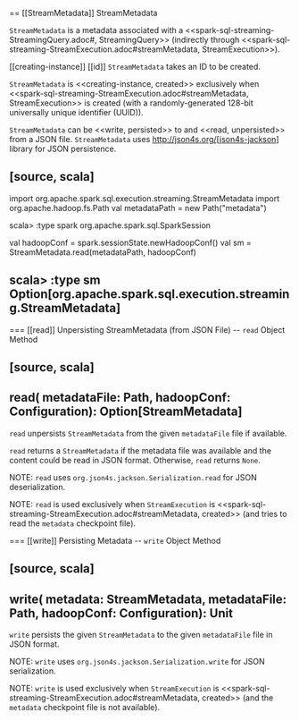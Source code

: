 == [[StreamMetadata]] StreamMetadata

`StreamMetadata` is a metadata associated with a <<spark-sql-streaming-StreamingQuery.adoc#, StreamingQuery>> (indirectly through <<spark-sql-streaming-StreamExecution.adoc#streamMetadata, StreamExecution>>).

[[creating-instance]]
[[id]]
`StreamMetadata` takes an ID to be created.

`StreamMetadata` is <<creating-instance, created>> exclusively when <<spark-sql-streaming-StreamExecution.adoc#streamMetadata, StreamExecution>> is created (with a randomly-generated 128-bit universally unique identifier (UUID)).

`StreamMetadata` can be <<write, persisted>> to and <<read, unpersisted>> from a JSON file. `StreamMetadata` uses http://json4s.org/[json4s-jackson] library for JSON persistence.

[source, scala]
----
import org.apache.spark.sql.execution.streaming.StreamMetadata
import org.apache.hadoop.fs.Path
val metadataPath = new Path("metadata")

scala> :type spark
org.apache.spark.sql.SparkSession

val hadoopConf = spark.sessionState.newHadoopConf()
val sm = StreamMetadata.read(metadataPath, hadoopConf)

scala> :type sm
Option[org.apache.spark.sql.execution.streaming.StreamMetadata]
----

=== [[read]] Unpersisting StreamMetadata (from JSON File) -- `read` Object Method

[source, scala]
----
read(
  metadataFile: Path,
  hadoopConf: Configuration): Option[StreamMetadata]
----

`read` unpersists `StreamMetadata` from the given `metadataFile` file if available.

`read` returns a `StreamMetadata` if the metadata file was available and the content could be read in JSON format. Otherwise, `read` returns `None`.

NOTE: `read` uses `org.json4s.jackson.Serialization.read` for JSON deserialization.

NOTE: `read` is used exclusively when `StreamExecution` is <<spark-sql-streaming-StreamExecution.adoc#streamMetadata, created>> (and tries to read the `metadata` checkpoint file).

=== [[write]] Persisting Metadata -- `write` Object Method

[source, scala]
----
write(
  metadata: StreamMetadata,
  metadataFile: Path,
  hadoopConf: Configuration): Unit
----

`write` persists the given `StreamMetadata` to the given `metadataFile` file in JSON format.

NOTE: `write` uses `org.json4s.jackson.Serialization.write` for JSON serialization.

NOTE: `write` is used exclusively when `StreamExecution` is <<spark-sql-streaming-StreamExecution.adoc#streamMetadata, created>> (and the `metadata` checkpoint file is not available).
